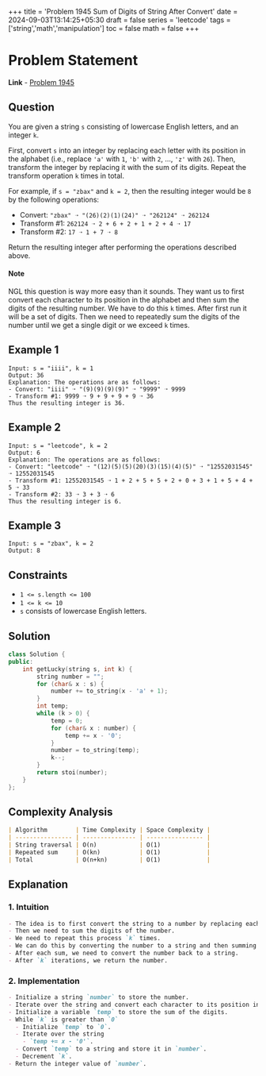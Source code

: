 +++
title = 'Problem 1945 Sum of Digits of String After Convert'
date = 2024-09-03T13:14:25+05:30
draft = false
series = 'leetcode'
tags =['string','math','manipulation']
toc = false
math = false
+++

# Problem Statement

**Link** - [Problem 1945](https://leetcode.com/problems/sum-of-digits-of-string-after-convert/description/)

## Question

You are given a string `s` consisting of lowercase English letters, and an integer `k`.

First, convert `s` into an integer by replacing each letter with its position in the alphabet (i.e., replace `'a'` with `1`, `'b'` with `2`, ..., `'z'` with `26`). Then, transform the integer by replacing it with the sum of its digits. Repeat the transform operation `k` times in total.

For example, if `s = "zbax"` and `k = 2`, then the resulting integer would be `8` by the following operations:

- Convert: `"zbax" ➝ "(26)(2)(1)(24)" ➝ "262124" ➝ 262124`
- Transform #1: `262124 ➝ 2 + 6 + 2 + 1 + 2 + 4 ➝ 17`
- Transform #2: `17 ➝ 1 + 7 ➝ 8`

Return the resulting integer after performing the operations described above.

#### Note

NGL this question is way more easy than it sounds. They want us to first convert each character to its position in the alphabet and then sum the digits of the resulting number. We have to do this `k` times.
After first run it will be a set of digits. Then we need to repeatedly sum the digits of the number until we get a single digit or we exceed `k` times.

## Example 1

```
Input: s = "iiii", k = 1
Output: 36
Explanation: The operations are as follows:
- Convert: "iiii" ➝ "(9)(9)(9)(9)" ➝ "9999" ➝ 9999
- Transform #1: 9999 ➝ 9 + 9 + 9 + 9 ➝ 36
Thus the resulting integer is 36.
```

## Example 2

```
Input: s = "leetcode", k = 2
Output: 6
Explanation: The operations are as follows:
- Convert: "leetcode" ➝ "(12)(5)(5)(20)(3)(15)(4)(5)" ➝ "12552031545" ➝ 12552031545
- Transform #1: 12552031545 ➝ 1 + 2 + 5 + 5 + 2 + 0 + 3 + 1 + 5 + 4 + 5 ➝ 33
- Transform #2: 33 ➝ 3 + 3 ➝ 6
Thus the resulting integer is 6.
```

## Example 3

```
Input: s = "zbax", k = 2
Output: 8
```

## Constraints

- `1 <= s.length <= 100`
- `1 <= k <= 10`
- `s` consists of lowercase English letters.

## Solution

```cpp
class Solution {
public:
    int getLucky(string s, int k) {
        string number = "";
        for (char& x : s) {
            number += to_string(x - 'a' + 1);
        }
        int temp;
        while (k > 0) {
            temp = 0;
            for (char& x : number) {
                temp += x - '0';
            }
            number = to_string(temp);
            k--;
        }
        return stoi(number);
    }
};
```

## Complexity Analysis

```markdown
| Algorithm        | Time Complexity | Space Complexity |
| ---------------- | --------------- | ---------------- |
| String traversal | O(n)            | O(1)             |
| Repeated sum     | O(kn)           | O(1)             |
| Total            | O(n+kn)         | O(1)             |
```

## Explanation

### 1. Intuition

```markdown
- The idea is to first convert the string to a number by replacing each character with its position in the alphabet.
- Then we need to sum the digits of the number.
- We need to repeat this process `k` times.
- We can do this by converting the number to a string and then summing the digits.
- After each sum, we need to convert the number back to a string.
- After `k` iterations, we return the number.
```

### 2. Implementation

```markdown
- Initialize a string `number` to store the number.
- Iterate over the string and convert each character to its position in the alphabet using `to_string(x - 'a' + 1)`.
- Initialize a variable `temp` to store the sum of the digits.
- While `k` is greater than `0`
  - Initialize `temp` to `0`.
  - Iterate over the string
    - `temp += x - '0'`.
  - Convert `temp` to a string and store it in `number`.
  - Decrement `k`.
- Return the integer value of `number`.
```
